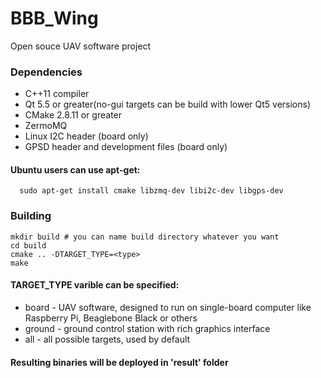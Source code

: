 # BBB_Wing
Open souce UAV software project

### Dependencies
 
  * C++11 compiler
  * Qt 5.5 or greater(no-gui targets can be build with lower Qt5 versions)
  * CMake 2.8.11 or greater
  * ZermoMQ
  * Linux I2C header (board only)
  * GPSD header and development files (board only)
 
#### Ubuntu users can use apt-get:
```
  sudo apt-get install cmake libzmq-dev libi2c-dev libgps-dev
```

### Building 
```
mkdir build # you can name build directory whatever you want
cd build
cmake .. -DTARGET_TYPE=<type>
make
```

#### TARGET_TYPE varible can be specified:
 
  * board - UAV software, designed to run on single-board computer like Raspberry Pi, Beaglebone Black or others
  * ground - ground control station with rich graphics interface
  * all - all possible targets, used by default

#### Resulting binaries will be deployed in 'result' folder
